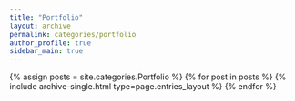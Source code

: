 ```yaml
---
title: "Portfolio"
layout: archive
permalink: categories/portfolio
author_profile: true
sidebar_main: true
---
```


{% assign posts = site.categories.Portfolio %}
{% for post in posts %} {% include archive-single.html type=page.entries_layout %} {% endfor %}